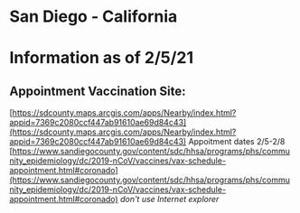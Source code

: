 # San Diego - California
# Information as of 2/5/21

## Appointment Vaccination Site:
[https://sdcounty.maps.arcgis.com/apps/Nearby/index.html?appid=7369c2080ccf447ab91610ae69d84c43](https://sdcounty.maps.arcgis.com/apps/Nearby/index.html?appid=7369c2080ccf447ab91610ae69d84c43)
Appoitment dates 2/5-2/8 [https://www.sandiegocounty.gov/content/sdc/hhsa/programs/phs/community_epidemiology/dc/2019-nCoV/vaccines/vax-schedule-appointment.html#coronado](https://www.sandiegocounty.gov/content/sdc/hhsa/programs/phs/community_epidemiology/dc/2019-nCoV/vaccines/vax-schedule-appointment.html#coronado) *don't use Internet explorer*
